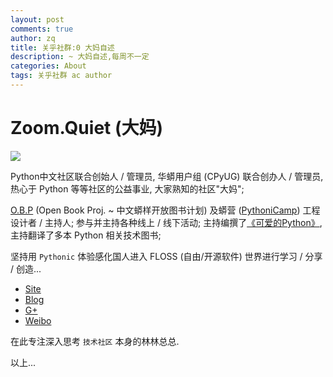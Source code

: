 ```yaml
---
layout: post
comments: true
author: zq
title: 关乎社群:0 大妈自述
description: ~ 大妈自述,每周不一定
categories: About
tags: 关乎社群 ac author
---
```


# Zoom.Quiet (大妈)

![](https://avatars2.githubusercontent.com/u/22494?s=400&v=4)

Python中文社区联合创始人 / 管理员, 华蟒用户组 (CPyUG) 联合创办人 / 管理员, 热心于 Python 等等社区的公益事业, 大家熟知的社区"大妈";

<!--more-->

[O.B.P](http://code.google.com/p/openbookproject/) (Open Book Proj. ~ 中文蟒样开放图书计划) 及蟒营 ([PythoniCamp](http://code.google.com/p/kcpycamp/wiki/PythoniCamp)) 工程设计者 / 主持人; 参与并主持各种线上 / 线下活动; 
主持编撰了[《可爱的Python》](http://book.douban.com/subject/3884108/), 主持翻译了多本 Python 相关技术图书; 

坚持用 `Pythonic` 体验感化国人进入 FLOSS (自由/开源软件) 世界进行学习 / 分享 / 创造...

- [Site](http://zoomquiet.io/)
- [Blog](http://blog.zoomquiet.io/)
- [G+](https://plus.google.com/+ZoomQuiet/)
- [Weibo](https://weibo.com/zoomquiet)

在此专注深入思考 `技术社区` 本身的林林总总.

以上...

